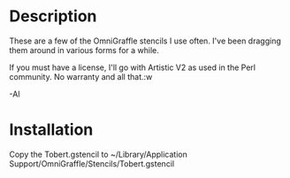 Description
===========

These are a few of the OmniGraffle stencils I use often. I've been dragging
them around in various forms for a while.

If you must have a license, I'll go with Artistic V2 as used in the Perl
community. No warranty and all that.:w

-Al

Installation
============

Copy the Tobert.gstencil to ~/Library/Application Support/OmniGraffle/Stencils/Tobert.gstencil


